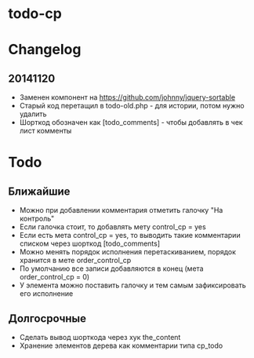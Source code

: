 todo-cp
=======

# Changelog

## 20141120
- Заменен компонент на https://github.com/johnny/jquery-sortable
- Старый код перетащил в todo-old.php - для истории, потом нужно удалить
- Шорткод обозначен как [todo_comments] - чтобы добавлять в чек лист комменты

# Todo
## Ближайшие
- Можно при добавлении комментария отметить галочку "На контроль"
- Если галочка стоит, то добавлять мету control_cp = yes
- Если есть мета control_cp = yes, то выводить такие комментарии списком через шорткод [todo_comments]
- Можно менять порядок исполнения перетаскиванием, порядок хранится в мете order_control_cp
- По умолчанию все записи добавляются в конец (мета order_control_cp = 0)
- У элемента можно поставить галочку и тем самым зафиксировать его исполнение

## Долгосрочные
- Сделать вывод шорткода через хук the_content
- Хранение элементов дерева как комментарии типа cp_todo
